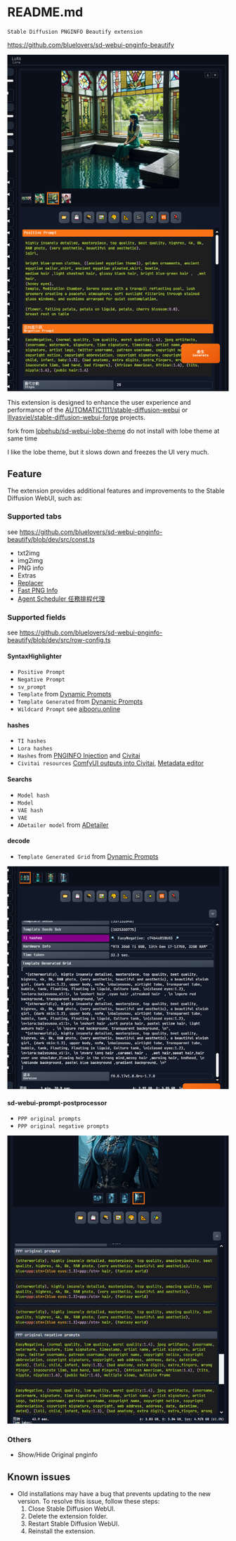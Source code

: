 # README.md

    Stable Diffusion PNGINFO Beautify extension

https://github.com/bluelovers/sd-webui-pnginfo-beautify

![img.png](docs/img.png)

This extension is designed to enhance the user experience and performance of
the [AUTOMATIC1111/stable-diffusion-webui](https://github.com/AUTOMATIC1111/stable-diffusion-webui)
or [lllyasviel/stable-diffusion-webui-forge](https://github.com/lllyasviel/stable-diffusion-webui-forge) projects.

fork from [lobehub/sd-webui-lobe-theme](https://github.com/lobehub/sd-webui-lobe-theme)
do not install with lobe theme at same time

I like the lobe theme, but it slows down and freezes the UI very much.

## Feature

The extension provides additional features and improvements to the Stable Diffusion WebUI, such as:

### Supported tabs

see https://github.com/bluelovers/sd-webui-pnginfo-beautify/blob/dev/src/const.ts

- txt2img
- img2img
- PNG info
- Extras
- [Replacer](https://github.com/light-and-ray/sd-webui-replacer)
- [Fast PNG Info](https://github.com/NoCrypt/sd-fast-pnginfo)
- [Agent Scheduler 任務排程代理](https://github.com/ArtVentureX/sd-webui-agent-scheduler)

### Supported fields

see https://github.com/bluelovers/sd-webui-pnginfo-beautify/blob/dev/src/row-config.ts

#### SyntaxHighlighter

- `Positive Prompt`
- `Negative Prompt`
- `sv_prompt`
- `Template` from [Dynamic Prompts](https://github.com/adieyal/sd-dynamic-prompts)
- `Template Generated` from [Dynamic Prompts](https://github.com/adieyal/sd-dynamic-prompts)
- `Wildcard Prompt` see [aibooru.online](https://aibooru.online/posts/73504?q=no_nipples+)

#### hashes

- `TI hashes`
- `Lora hashes`
- `Hashes` from [PNGINFO Injection](https://github.com/bluelovers/sd-webui-pnginfo-injection) and [Civitai](https://github.com/civitai/sd_civitai_extension)
- `Civitai resources` [ComfyUI outputs into Civitai](https://civitai.com/models/705309/metadata-editor?modelVersionId=792189), [Metadata editor](https://civitai.com/models/705309/metadata-editor?modelVersionId=792189)

#### Searchs

- `Model hash`
- `Model`
- `VAE hash`
- `VAE`
- `ADetailer model` from [ADetailer](https://github.com/Bing-su/adetailer)

#### decode

- `Template Generated Grid` from [Dynamic Prompts](https://github.com/adieyal/sd-dynamic-prompts)

![Template Generated Grid.png](docs/Template%20Generated%20Grid.png)

#### sd-webui-prompt-postprocessor

- `PPP original prompts`
- `PPP original negative prompts`

![PPP original prompts.png](docs/PPP%20original%20prompts.png)

### Others

- Show/Hide Original pnginfo

## Known issues

- Old installations may have a bug that prevents updating to the new version. To resolve this issue, follow these steps:
    1. Close Stable Diffusion WebUI.
    2. Delete the extension folder.
    3. Restart Stable Diffusion WebUI.
    4. Reinstall the extension.

